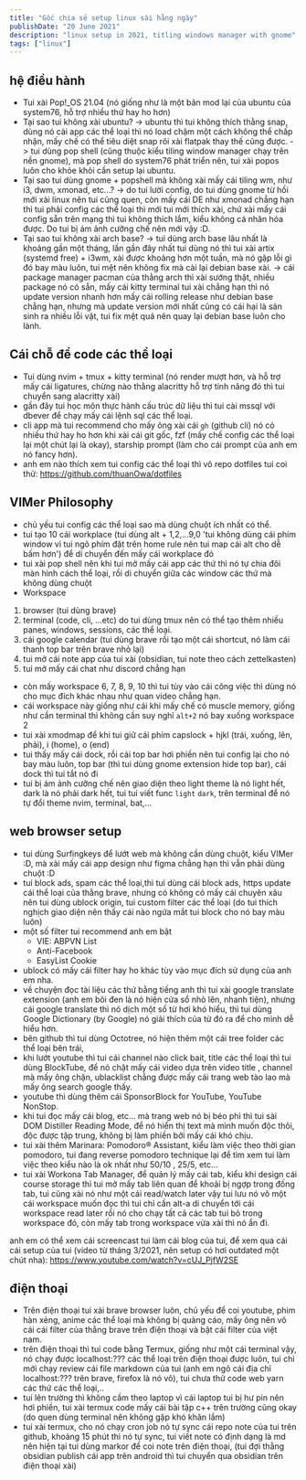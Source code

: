 ```yaml
---
title: "Gốc chia sẻ setup linux sài hằng ngày"
publishDate: "20 June 2021"
description: "linux setup in 2021, titling windows manager with gnome"
tags: ["linux"]
---
```


## hệ điều hành

- Tui xài Pop!\_OS 21.04 (nó giống như là một bản mod lại của ubuntu của
  system76, hỗ trợ nhiều thứ hay ho hơn)
- Tại sao tui không xài ubuntu? -> ubuntu thì tui không thích thằng snap, dùng
  nó cài app các thể loại thì nó load chậm một cách không thể chấp nhận, mấy chế
  có thể tiêu diệt snap rôi xài flatpak thay thế cũng được. -> tui dùng pop
  shell (cũng thuộc kiểu tiling window manager chạy trên nền gnome), mà pop
  shell do system76 phát triển nên, tui xài popos luôn cho khỏe khỏi cần setup
  lại ubuntu.
- Tại sao tui dùng gnome + popshell mà không xài mấy cái tiling wm, như i3, dwm,
  xmonad, etc...? -> do tui lười config, do tui dùng gnome từ hồi mới xài linux
  nên tui cũng quen, còn mấy cái DE như xmonad chẳng hạn thì tui phải config các
  thể loại thì mới tui mới thích xài, chứ xài mấy cái config sẵn trên mạng thì
  tui không thích lắm, kiểu không cá nhân hóa được. Do tui bị ám ảnh cưỡng chế
  nên mới vậy :D.
- Tại sao tui không xài arch base? -> tui dùng arch base lâu nhất là khoảng gần
  một tháng, lần gần đây nhất tui dùng nó thì tui xài artix (systemd free) +
  i3wm, xài được khoảng hơn một tuần, mà nó gặp lỗi gì đó bay màu luôn, tui mệt
  nên không fix mà cài lại debian base xài. -> cái package manager pacman của
  thằng arch thì xài sướng thật, nhiều package nó có sẵn, mấy cái kitty terminal
  tui xài chẳng hạn thì nó update version nhanh hơn mấy cái rolling release như
  debian base chẳng hạn, nhưng mà update version mới nhất cũng có cái hại là sản
  sinh ra nhiều lỗi vặt, tui fix mệt quá nên quay lại debian base luôn cho lành.

## Cái chỗ để code các thể loại

- Tui dùng nvim + tmux + kitty terminal (nó render mượt hơn, và hỗ trợ mấy cái
  ligatures, chừng nào thằng alacritty hỗ trợ tính năng đó thì tui chuyển sang
  alacritty xài)
- gần đây tui học môn thực hành cấu trúc dữ liệu thì tui cài mssql với dbever để
  chạy mấy cái lệnh sql các thể loại.
- cli app mà tui recommend cho mấy ông xài cái `gh` (github cli) nó có nhiều thứ
  hay ho hơn khi xài cái git gốc, fzf (mấy chế config các thể loại lại một chút
  lại là okay), starship prompt (làm cho cái prompt của anh em nó fancy hơn).
- anh em nào thích xem tui config các thể loại thì vô repo dotfiles tui coi thử:
  <https://github.com/thuanOwa/dotfiles>

## VIMer Philosophy

- chủ yếu tui config các thể loại sao mà dùng chuột ích nhất có thể.
- tui tạo 10 cái workplace (tui dùng alt + 1,2,...9,0 'tui không dùng cái phím
  window vì tui ngõ phím đặt trên home rule nên tui map cái alt cho dễ bấm hơn')
  để di chuyển đến mấy cái workplace đó
- tui xài pop shell nên khi tui mở mấy cái app các thứ thì nó tự chia đôi màn
  hình cách thể loại, rồi di chuyển giữa các window các thứ mà không dùng chuột
- Workspace

1. browser (tui dùng brave)
2. terminal (code, cli, ...etc) do tui dùng tmux nên có thể tạo thêm nhiều
   panes, windows, sessions, các thể loại.
3. cái google calendar (tui dùng brave rồi tạo một cái shortcut, nó làm cái
   thanh top bar trên brave nhỏ lại)
4. tui mở cái note app của tui xài (obsidian, tui note theo cách zettelkasten)
5. tui mở mấy cái chat như discord chẳng hạn

- còn mấy workspace 6, 7, 8, 9, 10 thì tui tùy vào cái công việc thì dùng nó cho
  mục đích khác nhau như quan video chẳng hạn.
- cái workspace này giống như cái khi mấy chế có muscle memory, giống như cần
  terminal thì không cần suy nghĩ `alt+2` nó bay xuống workspace 2
- tui xài xmodmap để khi tui giữ cái phím capslock + hjkl (trái, xuống, lên,
  phải), i (home), o (end)
- tui thấy mấy cái dock, rồi cái top bar hơi phiền nên tui config lại cho nó bay
  màu luôn, top bar (thì tui dùng gnome extension hide top bar), cái dock thì
  tui tắt nó đi
- tui bị ám ảnh cưỡng chế nên giao diện theo light theme là nó light hết, dark
  là nó phải dark hết, tui tui viết func `light` `dark`, trên terminal để nó tự
  đổi theme nvim, terminal, bat,...

## web browser setup

- tui dùng Surfingkeys để lướt web mà không cần dùng chuột, kiểu VIMer :D, mà
  xài mấy cái app design như figma chẳng hạn thì vẫn phải dùng chuột :D
- tui block ads, spam các thể loại,thì tui dùng cái block ads, https update cái
  thể loại của thằng brave, nhưng có không có mấy cái chuyên xâu nên tui dùng
  ublock origin, tui custom filter các thể loại (do tui thích nghịch giao diện
  nên thấy cái nào ngứa mắt tui block cho nó bay màu luôn)
- một số filter tui recommend anh em bật
  - VIE: ABPVN List
  - Anti-Facebook
  - EasyList Cookie
- ublock có mấy cái filter hay ho khác tùy vào mục đích sử dụng của anh em nha.
- về chuyện đọc tài liệu các thứ bằng tiếng anh thì tui xài google translate
  extension (anh em bôi đen là nó hiện cửa sổ nhỏ lên, nhanh tiện), nhưng cái
  google translate thì nó dịch một số từ hơi khó hiểu, thì tui dùng Google
  Dictionary (by Google) nó giải thích của từ đó ra để cho mình dễ hiểu hơn.
- bên github thì tui dùng Octotree, nó hiện thêm một cái tree folder các thể
  loại bên trái,
- khi lướt youtube thì tui cái channel nào click bait, title các thể loại thì
  tui dùng BlockTube, để nó chặt mấy cái video dựa trên video title , channel mà
  mấy ông chặn, ublacklist chẳng được mấy cái trang web tào lao mà mấy ông
  search google thấy.
- youtube thì dùng thêm cái SponsorBlock for YouTube, YouTube NonStop.
- khi tui đọc mấy cái blog, etc... mà trang web nó bị béo phì thì tui sài DOM
  Distiller Reading Mode, để nó hiển thị text mà mình muốn độc thôi, độc được
  tập trung, không bị làm phiền bởi mấy cái khó chịu.
- tui xài thêm Marinara: Pomodoro® Assistant, kiểu làm việc theo thời gian
  pomodoro, tui đang reverse pomodoro technique lại để tìm xem tui làm việc theo
  kiểu nào là ok nhất như 50/10 , 25/5, etc...
- tui xài Workona Tab Manager, để quản lý mấy cái tab, kiểu khi design cái
  course storage thì tui mở mấy tab liên quan để khoải bị ngợp trong đống tab,
  tui cũng xài nó như một cái read/watch later vậy tui lưu nó vô một cái
  workspace muốn đọc thì tui chỉ cần alt-a di chuyển tới cái workspace read
  later rồi nó cho chạy tất cả các tab tui bỏ trong workspace đó, còn mấy tab
  trong workspace vừa xài thì nó ẩn đi.

anh em có thể xem cái screencast tui làm cái blog của tui, để xem qua cái cái
setup của tui (video từ tháng 3/2021, nên setup có hơi outdated một chút nha):
<https://www.youtube.com/watch?v=cUJ_PjfW2SE>

## điện thoại

- Trên điện thoại tui xài brave browser luôn, chủ yếu để coi youtube, phim hàn
  xẻng, anime các thể loại mà không bị quảng cáo, mấy ông nên vô cái cái filter
  của thằng brave trên điện thoại và bật cái filter của việt nam.
- trên điện thoại thì tui code bằng Termux, giống như một cái terminal vậy, nó
  chạy được localhost:??? các thể loại trên điện thoại được luôn, tui chỉ mới
  chạy review cái file markdown của tui (anh em ngõ cái địa chỉ localhost:???
  trên brave, firefox là nó vô), tui chưa thử code web yarn các thứ các thể
  loại,..
- tui lên trường thì không cầm theo laptop vì cái laptop tui bị hư pin nên hơi
  phiền, tui xài termux code mấy cái bài tập c++ trên trường cũng okay (do quen
  dùng terminal nên không gặp khó khăn lắm)
- tui xài termux, cho nó chạy cron job nó tự sync cái repo note của tui trên
  github, khoảng 15 phút thì nó tự sync, tui viết note có định dạng là md nên
  hiện tại tui dùng markor để coi note trên điện thoại, (tui đợi thằng obsidian
  publish cái app trên android thì tui chuyển qua obsidian trên điện thoại xài)
